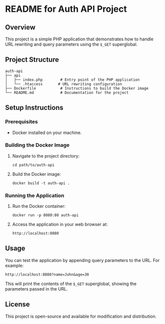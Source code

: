 # README for Auth API Project

## Overview
This project is a simple PHP application that demonstrates how to handle URL rewriting and query parameters using the `$_GET` superglobal.

## Project Structure
```
auth-api
├── api
│   ├── index.php        # Entry point of the PHP application
│   └── .htaccess       # URL rewriting configuration
├── Dockerfile           # Instructions to build the Docker image
└── README.md            # Documentation for the project
```

## Setup Instructions

### Prerequisites
- Docker installed on your machine.

### Building the Docker Image
1. Navigate to the project directory:
   ```
   cd path/to/auth-api
   ```
2. Build the Docker image:
   ```
   docker build -t auth-api .
   ```

### Running the Application
1. Run the Docker container:
   ```
   docker run -p 8080:80 auth-api
   ```
2. Access the application in your web browser at:
   ```
   http://localhost:8080
   ```

## Usage
You can test the application by appending query parameters to the URL. For example:
```
http://localhost:8080?name=John&age=30
```
This will print the contents of the `$_GET` superglobal, showing the parameters passed in the URL.

## License
This project is open-source and available for modification and distribution.